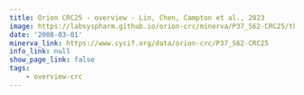 ```yaml
---
title: Orion CRC25 - overview - Lin, Chen, Campton et al., 2023
image: https://labsyspharm.github.io/orion-crc/minerva/P37_S62-CRC25/thumbnail.jpg
date: '2008-03-01'
minerva_link: https://www.cycif.org/data/orion-crc/P37_S62-CRC25
info_link: null
show_page_link: false
tags:
    - overview-crc
---
```

